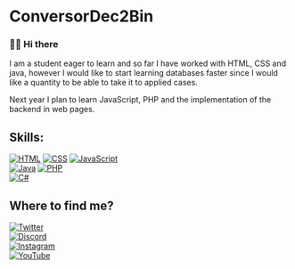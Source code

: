 # ConversorDec2Bin
 
### 👋🏻 Hi there 

I am a student eager to learn and so far I have worked with HTML, CSS and java, however I would like to start learning databases faster since I would like a quantity to be able to take it to applied cases.

Next year I plan to learn JavaScript, PHP and the implementation of the backend in web pages.


## Skills:
[![HTML](https://img.shields.io/badge/HTML5-FA7343?style=for-the-badge&logo=html5&logoColor=white&labelColor=101010)]()
[![CSS](https://img.shields.io/badge/CSS3-008DDD?style=for-the-badge&logo=css3&logoColor=white&labelColor=101010)]()
[![JavaScript](https://img.shields.io/badge/JavaScript-F7DF1E?style=for-the-badge&logo=javascript&logoColor=white&labelColor=101010)]()
</br>
[![Java](https://img.shields.io/badge/Java-F00D28?style=for-the-badge&logo=Java&logoColor=white&labelColor=101010)]()
[![PHP](https://img.shields.io/badge/PHP-777BB4?style=for-the-badge&logo=python&logoColor=white&labelColor=101010)]()
</br>
[![C#](https://img.shields.io/badge/CSharp-95478e?style=for-the-badge&logo=CSharp&logoColor=white&labelColor=101010)]()
</br>


## Where to find me?
[![Twitter](https://img.shields.io/badge/Twitter-@SalixBabylonic8-338563?style=for-the-badge&logo=twitter&logoColor=00ACEE&labelColor=FFFFFF)](https://twitter.com/SalixBabylonic8)</br>
[![Discord](https://img.shields.io/badge/Discord-@Salix-338563?style=for-the-badge&logo=discord&logoColor=FFFFFF&labelColor=7289DA)](https://discord.com/channels/@me/466325119204196352)
</br>
[![Instagram](https://img.shields.io/badge/Instagram-@Salix_8-338563?style=for-the-badge&logo=instagram&logoColor=E4405F&labelColor=5851DB)](https://twitter.com/SalixBabylonic8)</br>
[![YouTube](https://img.shields.io/badge/YouTube-@salix-338563?style=for-the-badge&logo=youtube&logoColor=FF0000&labelColor=FFFFFF)](https://www.youtube.com/channel/UCsiXABdx0sh3eEm_hghfepQ)